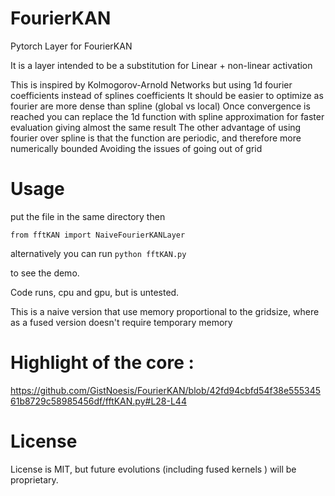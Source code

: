 # FourierKAN

Pytorch Layer for FourierKAN

It is a layer intended to be a substitution for Linear + non-linear activation

This is inspired by Kolmogorov-Arnold Networks but using 1d fourier coefficients instead of splines coefficients
It should be easier to optimize as fourier are more dense than spline (global vs local)
Once convergence is reached you can replace the 1d function with spline approximation for faster evaluation giving almost the same result
The other advantage of using fourier over spline is that the function are periodic, and therefore more numerically bounded
Avoiding the issues of going out of grid

# Usage
put the file in the same directory 
then 

```from fftKAN import NaiveFourierKANLayer```

alternatively you can run 
```python fftKAN.py```

to see the demo.

Code runs, cpu and gpu, but is untested. 

This is a naive version that use memory proportional to the gridsize, where as a fused version doesn't require temporary memory

# Highlight of the core :
https://github.com/GistNoesis/FourierKAN/blob/42fd94cbfd54f38e55534561b8729c58985456df/fftKAN.py#L28-L44

# License 

License is MIT, but future evolutions (including fused kernels ) will be proprietary. 

